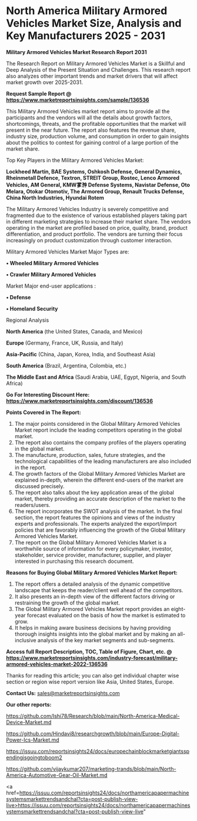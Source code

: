# North America Military Armored Vehicles Market Size, Analysis and Key Manufacturers 2025 - 2031

<strong>Military Armored Vehicles Market Research Report 2031</strong>

The Research Report on Military Armored Vehicles Market is a Skillful and Deep Analysis of the Present Situation and Challenges. This research report also analyzes other important trends and market drivers that will affect market growth over 2025-2031.

<strong>Request Sample Report @ <a href=https://www.marketreportsinsights.com/sample/136536>https://www.marketreportsinsights.com/sample/136536</a></strong>

This Military Armored Vehicles market report aims to provide all the participants and the vendors will all the details about growth factors, shortcomings, threats, and the profitable opportunities that the market will present in the near future. The report also features the revenue share, industry size, production volume, and consumption in order to gain insights about the politics to contest for gaining control of a large portion of the market share.

Top Key Players in the Military Armored Vehicles Market:

<strong>Lockheed Martin, BAE Systems, Oshkosh Defense, General Dynamics, Rheinmetall Defence, Textron, STREIT Group, Rostec, Lenco Armored Vehicles, AM General, KMW㗬浺 Defense Systems, Navistar Defense, Oto Melara, Otokar Otomotiv, The Armored Group, Renault Trucks Defense, China North Industries, Hyundai Rotem</strong>

The Military Armored Vehicles Industry is severely competitive and fragmented due to the existence of various established players taking part in different marketing strategies to increase their market share. The vendors operating in the market are profiled based on price, quality, brand, product differentiation, and product portfolio. The vendors are turning their focus increasingly on product customization through customer interaction.

Military Armored Vehicles Market Major Types are:

<strong>• Wheeled Military Armored Vehicles

• Crawler Military Armored Vehicles</strong>

Market Major end-user applications :

<strong>• Defense

• Homeland Security</strong>

Regional Analysis

</u><strong><b>North America</b></strong> (the United States, Canada, and Mexico)

<strong><b>Europe </b></strong>(Germany, France, UK, Russia, and Italy)

<strong><b>Asia-Pacific</b></strong> (China, Japan, Korea, India, and Southeast Asia)

<strong><b>South America</b></strong> (Brazil, Argentina, Colombia, etc.)

<strong><b>The Middle East and Africa</b></strong> (Saudi Arabia, UAE, Egypt, Nigeria, and South Africa)

<strong>Go For Interesting Discount Here: <a href=https://www.marketreportsinsights.com/discount/136536>https://www.marketreportsinsights.com/discount/136536</a></strong>

<strong>Points Covered in The Report:</strong>
<ol>
  <li>The major points considered in the Global Military Armored Vehicles Market report include the leading competitors operating in the global market.</li>
  <li>The report also contains the company profiles of the players operating in the global market.</li>
  <li>The manufacture, production, sales, future strategies, and the technological capabilities of the leading manufacturers are also included in the report.</li>
  <li>The growth factors of the Global Military Armored Vehicles Market are explained in-depth, wherein the different end-users of the market are discussed precisely.</li>
  <li>The report also talks about the key application areas of the global market, thereby providing an accurate description of the market to the readers/users.</li>
  <li>The report incorporates the SWOT analysis of the market. In the final section, the report features the opinions and views of the industry experts and professionals. The experts analyzed the export/import policies that are favorably influencing the growth of the Global Military Armored Vehicles Market.</li>
  <li>The report on the Global Military Armored Vehicles Market is a worthwhile source of information for every policymaker, investor, stakeholder, service provider, manufacturer, supplier, and player interested in purchasing this research document.</li>
</ol>
<strong>Reasons for Buying Global Military Armored Vehicles Market Report:</strong>

<ol>
  <li>The report offers a detailed analysis of the dynamic competitive landscape that keeps the reader/client well ahead of the competitors.</li>
  <li>It also presents an in-depth view of the different factors driving or restraining the growth of the global market.</li>
  <li>The Global Military Armored Vehicles Market report provides an eight-year forecast evaluated on the basis of how the market is estimated to grow.</li>
  <li>It helps in making aware business decisions by having providing thorough insights insights into the global market and by making an all-inclusive analysis of the key market segments and sub-segments.</li>
</ol>
<strong>Access full Report Description, TOC, Table of Figure, Chart, etc. @ <a href=https://www.marketreportsinsights.com/industry-forecast/military-armored-vehicles-market-2022-136536>https://www.marketreportsinsights.com/industry-forecast/military-armored-vehicles-market-2022-136536</a></strong>


Thanks for reading this article; you can also get individual chapter wise section or region wise report version like Asia, United States, Europe.

<strong>Contact Us:</strong>
sales@marketreportsinsights.com

<strong>Our other reports:</strong>

<a href=https://github.com/Ishi78/Research/blob/main/North-America-Medical-Device-Market.md>https://github.com/Ishi78/Research/blob/main/North-America-Medical-Device-Market.md</a>

<a href=https://github.com/Hindavi8/researchgrowth/blob/main/Europe-Digital-Power-Ics-Market.md>https://github.com/Hindavi8/researchgrowth/blob/main/Europe-Digital-Power-Ics-Market.md</a>

<a href=https://issuu.com/reportsinsights24/docs/europechainblockmarketgiantsspendingisgoingtoboom2>https://issuu.com/reportsinsights24/docs/europechainblockmarketgiantsspendingisgoingtoboom2</a>

<a href=https://github.com/vijaykumar207/marketing-trands/blob/main/North-America-Automotive-Gear-Oil-Market.md>https://github.com/vijaykumar207/marketing-trands/blob/main/North-America-Automotive-Gear-Oil-Market.md</a>

<a href=https://issuu.com/reportsinsights24/docs/northamericapapermachinesystemsmarkettrendsandchal?cta=post-publish-view-live>https://issuu.com/reportsinsights24/docs/northamericapapermachinesystemsmarkettrendsandchal?cta=post-publish-view-live</a>"
